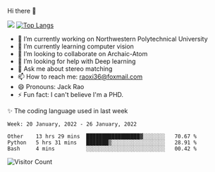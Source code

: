 Hi there 👋

![](https://github-readme-stats.vercel.app/api?username=Raohaocheng)
[![Top Langs](https://github-readme-stats.vercel.app/api/top-langs/?username=Raohaocheng&layout=compact)](https://github.com/anuraghazra/github-readme-stats)

- 🔭 I’m currently working on Northwestern Polytechnical University
- 🌱 I’m currently learning computer vision
- 👯 I’m looking to collaborate on Archaic-Atom
- 🤔 I’m looking for help with Deep learning
- 💬 Ask me about stereo matching
- 📫 How to reach me: raoxi36@foxmail.com
- 😄 Pronouns: Jack Rao
- ⚡ Fun fact: I can't believe I'm a PHD.

✨ The coding language used in last week
<!--START_SECTION:waka-->
```text
Week: 20 January, 2022 - 26 January, 2022

Other    13 hrs 29 mins  █████████████████▓░░░░░░░   70.67 % 
Python   5 hrs 31 mins   ███████▒░░░░░░░░░░░░░░░░░   28.91 % 
Bash     4 mins          ░░░░░░░░░░░░░░░░░░░░░░░░░   00.42 % 
```
<!--END_SECTION:waka-->

![Visitor Count](https://profile-counter.glitch.me/Raohaocheng/count.svg)
